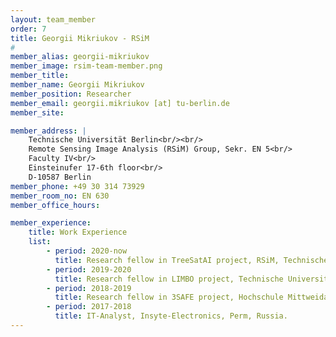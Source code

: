 ```yaml
---
layout: team_member
order: 7
title: Georgii Mikriukov - RSiM
#
member_alias: georgii-mikriukov
member_image: rsim-team-member.png
member_title:
member_name: Georgii Mikriukov
member_position: Researcher
member_email: georgii.mikriukov [at] tu-berlin.de
member_site:

member_address: |
    Technische Universität Berlin<br/><br/>
    Remote Sensing Image Analysis (RSiM) Group, Sekr. EN 5<br/>
    Faculty IV<br/>
    Einsteinufer 17-6th floor<br/>
    D-10587 Berlin
member_phone: +49 30 314 73929
member_room_no: EN 630
member_office_hours:

member_experience:
    title: Work Experience
    list:
        - period: 2020-now
          title: Research fellow in TreeSatAI project, RSiM, Technische Universität Berlin, Berlin, Germany.
        - period: 2019-2020
          title: Research fellow in LIMBO project, Technische Universität Berlin, Berlin, Germany.
        - period: 2018-2019
          title: Research fellow in 3SAFE project, Hochschule Mittweida, Mittweida, Germany.
        - period: 2017-2018
          title: IT-Analyst, Insyte-Electronics, Perm, Russia.
---
```

